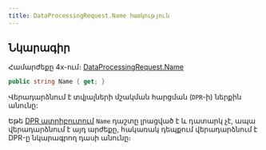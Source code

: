 ```yaml
---
title: DataProcessingRequest.Name հատկություն
---
```


## Նկարագիր

Համարժեքը 4x-ում։ [DataProcessingRequest.Name](https://armsoft.github.io/as4x-docs/HTM/ProgrGuide/Functions/DataProcessingRequest.html#name)

```c#
public string Name { get; }
```

Վերադարձնում է տվյալների մշակման հարցման (`DPR`-ի) ներքին անունը: 

Եթե [DPR ատրիբուտում](../../types/attributes/DPRAttribute.md) `Name` դաշտը լրացված է և դատարկ չէ, ապա վերադարձնում է այդ արժեքը, հակառակ դեպքում վերադարձնում է DPR-ը նկարագրող դասի անունը։
